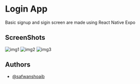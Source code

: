 # Login App

Basic signup and sigin screen are made using React Native Expo

## ScreenShots

![img1](https://github.com/user-attachments/assets/51a5ac17-be6a-472b-b190-a03246d52572)
![img2](https://github.com/user-attachments/assets/91760ed6-9e29-4135-85f4-4c75adb35fcc)
![img3](https://github.com/user-attachments/assets/72e842e0-e9b8-47a2-83aa-df4dbb15b386)

## Authors

- [@safwanshoaib](https://github.com/safwanshoaib)
